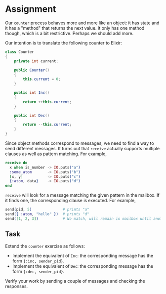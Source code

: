 # Assignment

Our `counter` process behaves more and more like an object:
it has state and it has a "method" that returns the next value.
It only has one method though, which is a bit restrictive.
Perhaps we should add more.

Our intention is to translate the following counter to Elixir:

```csharp
class Counter
{
    private int current;

    public Counter()
    {
        this.current = 0;
    }

    public int Inc()
    {
        return ++this.current;
    }

    public int Dec()
    {
        return --this.current;
    }
}
```

Since object methods correspond to messages, we need to
find a way to send different messages.
It turns out that `receive` actually supports multiple clauses
as well as pattern matching. For example,

```elixir
receive do
  x when is_number -> IO.puts("a")
  :some_atom       -> IO.puts("b")
  [x, y]           -> IO.puts("c")
  {:atom, data}    -> IO.puts("d")
end
```

`receive` will look for a message matching the given pattern in the mailbox. If it finds
one, the corresponding clause is executed. For example,

```elixir
send(pid, 5)              # prints "a"
send({ :atom, "hello" })  # prints "d"
send([1, 2, 3])           # No match, will remain in mailbox until another receive accepts this pattern
```

## Task

Extend the `counter` exercise as follows:

* Implement the equivalent of `Inc`: the corresponding message has the form `{:inc, sender_pid}`.
* Implement the equivalent of `Dec`: the corresponding message has the form `{:dec, sender_pid}`.

Verify your work by sending a couple of messages and checking the responses.
